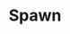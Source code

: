 ---
title: Spawn
issue: 5A
issue_nr: 5
full_title: Justice
subtitle: ""
story_arc: ""
crossover: ""
variant: A
publisher: Image Comics
creators: 
  - Todd McFarlane
release_date: Oct 1992
release_year: 1992
genre:
  - Action
  - Adventure
  - Crime
  - Fantasy
  - Horror
  - Science Fiction
  - Super-Heroes
  - Thriller
format: Comic
pages: 32
signed_by: ""
price: 1.95
---